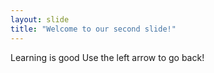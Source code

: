 ```yaml
---
layout: slide
title: "Welcome to our second slide!"
---
```

Learning is good
Use the left arrow to go back!
